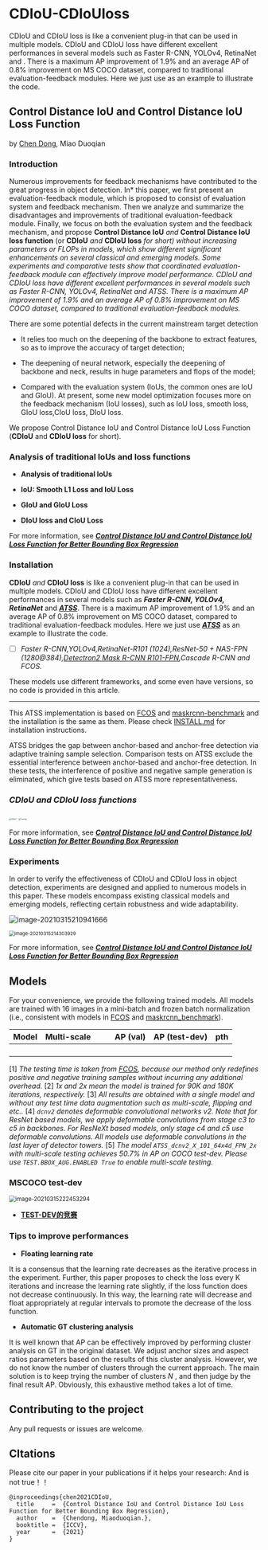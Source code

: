 # CDIoU-CDIoUloss
CDIoU and CDIoU loss is like a convenient plug-in that can be used in multiple models. CDIoU and CDIoU loss have different excellent performances in several models such as Faster R-CNN, YOLOv4, RetinaNet and . There is a maximum AP improvement of 1.9% and an average AP of 0.8% improvement on MS COCO dataset, compared to traditional evaluation-feedback modules. Here we just use as an example to illustrate the code.


## Control Distance IoU and Control Distance IoU Loss Function 



by [Chen Dong](https://github.com/Alan-D-Chen), Miao Duoqian



### Introduction 

Numerous improvements for feedback mechanisms have contributed to the great progress in object detection. In* this paper, we first present an evaluation-feedback module, which is proposed to consist of evaluation system and feedback mechanism. Then we analyze and summarize the disadvantages and improvements of traditional evaluation-feedback module. Finally, we focus on both the evaluation system and the feedback mechanism, and propose  **Control Distance IoU** *and* **Control Distance IoU loss function**  (or **CDIoU** *and* **CDIoU loss** *for short) without increasing parameters or FLOPs in models, which show different significant enhancements on several classical and emerging models. Some experiments and comparative tests show that coordinated evaluation-feedback module can effectively improve model performance. CDIoU and CDIoU loss have different excellent performances in several models such as Faster R-CNN, YOLOv4, RetinaNet and ATSS. There is a maximum AP improvement of 1.9% and an average AP of 0.8% improvement on MS COCO dataset, compared to traditional evaluation-feedback modules.*

There are some potential defects in the current mainstream target detection

* It relies too much on the deepening of the backbone to extract features, so as to improve the accuracy of target detection;

* The deepening of neural network, especially the deepening of backbone and neck, results in huge parameters and flops of the model;

* Compared with the evaluation system (IoUs, the common ones are IoU and GIoU). At present, some new model optimization focuses more on the feedback mechanism (IoU losses), such as IoU loss, smooth loss, GIoU loss,CIoU loss, DIoU loss.



We propose Control Distance IoU and Control Distance IoU Loss Function (**CDIoU** and **CDIoU loss** for short).



###  **Analysis of traditional IoUs and loss functions**

* **Analysis of traditional IoUs**

* **IoU: Smooth L1 Loss and IoU Loss**

* **GIoU and GIoU Loss**

* **DIoU loss and CIoU Loss**

For more information, see ***[Control Distance IoU and Control Distance IoU Loss Function for Better Bounding Box Regression]()***



### Installation

**CDIoU** *and* **CDIoU loss** is like a convenient plug-in that can be used in multiple models. CDIoU and CDIoU loss have different excellent performances in several models such as ***Faster R-CNN, YOLOv4, RetinaNet*** and ***[ATSS](https://github.com/sfzhang15/ATSS)***. There is a maximum AP improvement of 1.9% and an average AP of 0.8% improvement on MS COCO dataset, compared to traditional evaluation-feedback modules. Here we just use  ***[ATSS](https://github.com/sfzhang15/ATSS)*** as an example to illustrate the code.

- [ ] *Faster R-CNN,YOLOv4,RetinaNet-R101 (1024),ResNet-50 + NAS-FPN (1280@384),[Detectron2 Mask R-CNN R101-FPN](https://github.com/facebookresearch/detectron2),Cascade R-CNN and FCOS.*

These models use different frameworks, and some even have versions, so no code is provided in this article.

------------------------------------------------------------------------------------------------------------------------------------------------------

This ATSS implementation is based on [FCOS](https://github.com/tianzhi0549/FCOS) and [maskrcnn-benchmark](https://github.com/facebookresearch/maskrcnn-benchmark) and the installation is the same as them. Please check [INSTALL.md](https://github.com/sfzhang15/ATSS/blob/master/INSTALL.md) for installation instructions.

ATSS bridges the gap between anchor-based and anchor-free detection via adaptive training sample selection. Comparison tests on ATSS exclude the essential interference between anchor-based and anchor-free detection. In these tests, the interference of positive and negative sample generation is eliminated, which give tests based on ATSS more representativeness.

### ***CDIoU and CDIoU loss functions***



<img src="https://github.com/Alan-D-Chen/CDIoU-CDIoUloss/blob/main/pics/CDIoU.png" alt="CDIoU" style="zoom: 25%;" />

<img src="https://github.com/Alan-D-Chen/CDIoU-CDIoUloss/blob/main/pics/turning.png" alt="Turning" style="zoom:25%;" />

For more information, see ***[Control Distance IoU and Control Distance IoU Loss Function for Better Bounding Box Regression]()***



### **Experiments**

In order to verify the effectiveness of CDIoU and CDIoU loss in object detection, experiments are designed and applied to numerous models in this paper. These models encompass existing classical models and emerging models, reflecting certain robustness and wide adaptability.

![image-20210315210941666](https://github.com/Alan-D-Chen/CDIoU-CDIoUloss/blob/main/pics/image-20210315210941666.png)

<img src="https://github.com/Alan-D-Chen/CDIoU-CDIoUloss/blob/main/pics/image-20210315214303929.png" alt="image-20210315214303929" style="zoom: 67%;" />

For more information, see ***[Control Distance IoU and Control Distance IoU Loss Function for Better Bounding Box Regression]()***

## Models

For your convenience, we provide the following trained models. All models are trained with 16 images in a mini-batch and frozen batch normalization (i.e., consistent with models in [FCOS](https://github.com/tianzhi0549/FCOS) and [maskrcnn_benchmark](https://github.com/facebookresearch/maskrcnn-benchmark)).



| Model | Multi-scale |      |      | AP (val) | AP (test-dev) | pth  |
| :---: | :---------: | ---- | ---- | :------: | :-----------: | :--: |
|       |             |      |      |          |               |      |
|       |             |      |      |          |               |      |
|       |             |      |      |          |               |      |
|       |             |      |      |          |               |      |

[1] *The testing time is taken from [FCOS](https://github.com/tianzhi0549/FCOS), because our method only redefines positive and negative training samples without incurring any additional overhead.*
[2] *1x and 2x mean the model is trained for 90K and 180K iterations, respectively.*
[3] *All results are obtained with a single model and without any test time data augmentation such as multi-scale, flipping and etc..*
[4] *`dcnv2` denotes deformable convolutional networks v2. Note that for ResNet based models, we apply deformable convolutions from stage c3 to c5 in backbones. For ResNeXt based models, only stage c4 and c5 use deformable convolutions. All models use deformable convolutions in the last layer of detector towers.*
[5] *The model `ATSS_dcnv2_X_101_64x4d_FPN_2x` with multi-scale testing achieves 50.7% in AP on COCO test-dev. Please use `TEST.BBOX_AUG.ENABLED True` to enable multi-scale testing.*





### MSCOCO test-dev

<img src="https://github.com/Alan-D-Chen/CDIoU-CDIoUloss/blob/main/pics/image-20210315222453294.png" alt="image-20210315222453294" style="zoom:80%;" />

* [**TEST-DEV的竞赛**](https://competitions.codalab.org/competitions/20794#participate)



###  **Tips to improve performances**

* **Floating learning rate**


It is a consensus that the learning rate decreases as the iterative process in the experiment. Further, this paper proposes to check the loss every K iterations and increase the learning rate slightly, if the loss function does not decrease continuously. In this way, the learning rate will decrease
and float appropriately at regular intervals to promote the decrease of the loss function.

* **Automatic GT clustering analysis**

It is well known that AP can be effectively improved by performing cluster analysis on GT in the original dataset. We adjust anchor sizes and aspect ratios parameters based on the results of this cluster analysis. However, we do not know the number of clusters through the current approach. The main solution is to keep trying the number of clusters  *N* , and then judge by the final result AP. Obviously, this exhaustive method takes a lot of time.



## Contributing to the project

Any pull requests or issues are welcome.





## CItations

Please cite our paper in your publications if it helps your research:
And is not true！！
```
@inproceedings{chen2021CDIoU,
  title     =  {Control Distance IoU and Control Distance IoU Loss Function for Better Bounding Box Regression},
  author    =  {Chendong, Miaoduoqian.},
  booktitle =  {ICCV},
  year      =  {2021}
}
```

